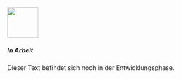 <div class="card mb-3 bg-yellow text-dark">
    <div class="card-body ps-2 py-1">
        <img class="float-start me-4" src="{{ site.baseurl }}/assets/images/icons/working.png" width="70" height="70">
        <h5>In Arbeit</h5>
        <p>Dieser Text befindet sich noch in der Entwicklungsphase.</p>
    </div>
</div>
